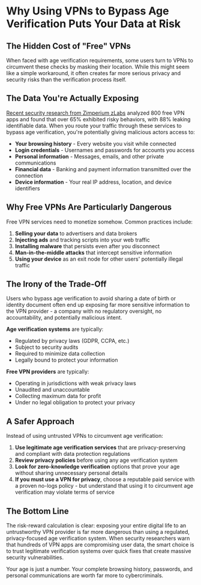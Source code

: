 # Why Using VPNs to Bypass Age Verification Puts Your Data at Risk

## The Hidden Cost of "Free" VPNs

When faced with age verification requirements, some users turn to VPNs to circumvent these checks by masking their location. While this might seem like a simple workaround, it often creates far more serious privacy and security risks than the verification process itself.

## The Data You're Actually Exposing

[Recent security research from Zimperium zLabs](https://zimperium.com/blog/insecure-mobile-vpns-the-hidden-danger) analyzed 800 free VPN apps and found that over 65% exhibited risky behaviors, with 88% leaking identifiable data. When you route your traffic through these services to bypass age verification, you're potentially giving malicious actors access to:

- **Your browsing history** - Every website you visit while connected
- **Login credentials** - Usernames and passwords for accounts you access
- **Personal information** - Messages, emails, and other private communications
- **Financial data** - Banking and payment information transmitted over the connection
- **Device information** - Your real IP address, location, and device identifiers

## Why Free VPNs Are Particularly Dangerous

Free VPN services need to monetize somehow. Common practices include:

1. **Selling your data** to advertisers and data brokers
2. **Injecting ads** and tracking scripts into your web traffic
3. **Installing malware** that persists even after you disconnect
4. **Man-in-the-middle attacks** that intercept sensitive information
5. **Using your device** as an exit node for other users' potentially illegal traffic

## The Irony of the Trade-Off

Users who bypass age verification to avoid sharing a date of birth or identity document often end up exposing far more sensitive information to the VPN provider - a company with no regulatory oversight, no accountability, and potentially malicious intent.

**Age verification systems** are typically:
- Regulated by privacy laws (GDPR, CCPA, etc.)
- Subject to security audits
- Required to minimize data collection
- Legally bound to protect your information

**Free VPN providers** are typically:
- Operating in jurisdictions with weak privacy laws
- Unaudited and unaccountable
- Collecting maximum data for profit
- Under no legal obligation to protect your privacy

## A Safer Approach

Instead of using untrusted VPNs to circumvent age verification:

1. **Use legitimate age verification services** that are privacy-preserving and compliant with data protection regulations
2. **Review privacy policies** before using any age verification system
3. **Look for zero-knowledge verification** options that prove your age without sharing unnecessary personal details
4. **If you must use a VPN for privacy**, choose a reputable paid service with a proven no-logs policy - but understand that using it to circumvent age verification may violate terms of service

## The Bottom Line

The risk-reward calculation is clear: exposing your entire digital life to an untrustworthy VPN provider is far more dangerous than using a regulated, privacy-focused age verification system. When security researchers warn that hundreds of VPN apps are compromising user data, the smart choice is to trust legitimate verification systems over quick fixes that create massive security vulnerabilities.

Your age is just a number. Your complete browsing history, passwords, and personal communications are worth far more to cybercriminals.
